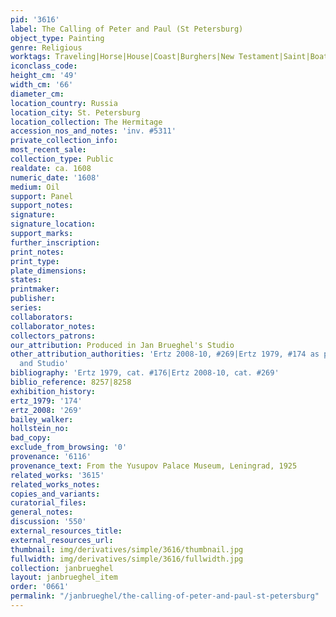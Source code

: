 ```yaml
---
pid: '3616'
label: The Calling of Peter and Paul (St Petersburg)
object_type: Painting
genre: Religious
worktags: Traveling|Horse|House|Coast|Burghers|New Testament|Saint|Boat|Wagon
iconclass_code:
height_cm: '49'
width_cm: '66'
diameter_cm:
location_country: Russia
location_city: St. Petersburg
location_collection: The Hermitage
accession_nos_and_notes: 'inv. #5311'
private_collection_info:
most_recent_sale:
collection_type: Public
realdate: ca. 1608
numeric_date: '1608'
medium: Oil
support: Panel
support_notes:
signature:
signature_location:
support_marks:
further_inscription:
print_notes:
print_type:
plate_dimensions:
states:
printmaker:
publisher:
series:
collaborators:
collaborator_notes:
collectors_patrons:
our_attribution: Produced in Jan Brueghel's Studio
other_attribution_authorities: 'Ertz 2008-10, #269|Ertz 1979, #174 as possibly Jan
  and Studio'
bibliography: 'Ertz 1979, cat. #176|Ertz 2008-10, cat. #269'
biblio_reference: 8257|8258
exhibition_history:
ertz_1979: '174'
ertz_2008: '269'
bailey_walker:
hollstein_no:
bad_copy:
exclude_from_browsing: '0'
provenance: '6116'
provenance_text: From the Yusupov Palace Museum, Leningrad, 1925
related_works: '3615'
related_works_notes:
copies_and_variants:
curatorial_files:
general_notes:
discussion: '550'
external_resources_title:
external_resources_url:
thumbnail: img/derivatives/simple/3616/thumbnail.jpg
fullwidth: img/derivatives/simple/3616/fullwidth.jpg
collection: janbrueghel
layout: janbrueghel_item
order: '0661'
permalink: "/janbrueghel/the-calling-of-peter-and-paul-st-petersburg"
---
```

